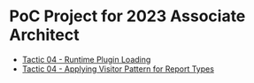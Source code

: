# PoC Project for 2023 Associate Architect

- [Tactic 04 - Runtime Plugin Loading](./tactic-04)
- [Tactic 04 - Applying Visitor Pattern for Report Types](./tactic-11)